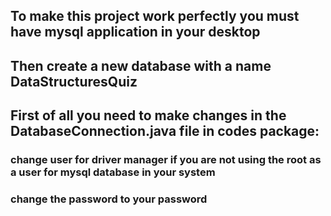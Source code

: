 ## To make this project work perfectly you must have mysql application in your desktop
## Then create a new database with a name DataStructuresQuiz
## First of all you need to make changes in the DatabaseConnection.java file in codes package:
### change user for driver manager if you are not using the root as a user for mysql database in your system
### change the password to your password
